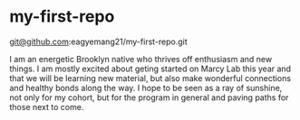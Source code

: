# my-first-repo
git@github.com:eagyemang21/my-first-repo.git

I am an energetic Brooklyn native who thrives off enthusiasm and new things. I am mostly excited about geting started on Marcy Lab this year and that we will 
be learning new material, but also make wonderful connections and healthy bonds along the way. I hope to be seen as a ray of sunshine, not only for my cohort,
but for the program in general and paving paths for those next to come.